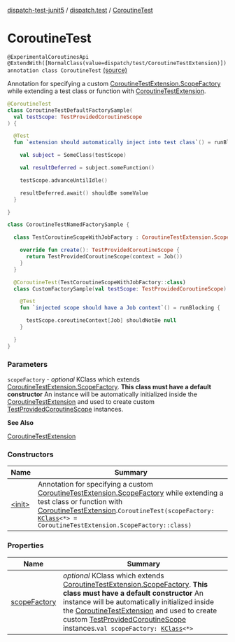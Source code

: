 [dispatch-test-junit5](../../index.md) / [dispatch.test](../index.md) / [CoroutineTest](./index.md)

# CoroutineTest

`@ExperimentalCoroutinesApi @ExtendWith([NormalClass(value=dispatch/test/CoroutineTestExtension)]) annotation class CoroutineTest` [(source)](https://github.com/RBusarow/Dispatch/tree/master/dispatch-test-junit5/src/main/java/dispatch/test/CoroutineTest.kt#L35)

Annotation for specifying a custom [CoroutineTestExtension.ScopeFactory](https://rbusarow.github.io/Dispatch/dispatch-test/dispatch.test/-coroutine-test-extension/-scope-factory/index.md) while
extending a test class or function with [CoroutineTestExtension](https://rbusarow.github.io/Dispatch/dispatch-test/dispatch.test/-coroutine-test-extension/index.md).

``` kotlin
@CoroutineTest
class CoroutineTestDefaultFactorySample(
  val testScope: TestProvidedCoroutineScope
) {

  @Test
  fun `extension should automatically inject into test class`() = runBlocking {

    val subject = SomeClass(testScope)

    val resultDeferred = subject.someFunction()

    testScope.advanceUntilIdle()

    resultDeferred.await() shouldBe someValue
  }

}
```

``` kotlin
class CoroutineTestNamedFactorySample {

  class TestCoroutineScopeWithJobFactory : CoroutineTestExtension.ScopeFactory() {

    override fun create(): TestProvidedCoroutineScope {
      return TestProvidedCoroutineScope(context = Job())
    }
  }

  @CoroutineTest(TestCoroutineScopeWithJobFactory::class)
  class CustomFactorySample(val testScope: TestProvidedCoroutineScope) {

    @Test
    fun `injected scope should have a Job context`() = runBlocking {

      testScope.coroutineContext[Job] shouldNotBe null
    }

  }
}
```

### Parameters

`scopeFactory` - *optional* KClass which extends [CoroutineTestExtension.ScopeFactory](https://rbusarow.github.io/Dispatch/dispatch-test/dispatch.test/-coroutine-test-extension/-scope-factory/index.md).
**This class must have a default constructor**
An instance will be automatically initialized inside the [CoroutineTestExtension](https://rbusarow.github.io/Dispatch/dispatch-test/dispatch.test/-coroutine-test-extension/index.md) and used to create custom [TestProvidedCoroutineScope](https://rbusarow.github.io/Dispatch/dispatch-test/dispatch.test/-test-provided-coroutine-scope/index.md) instances.

**See Also**

[CoroutineTestExtension](https://rbusarow.github.io/Dispatch/dispatch-test/dispatch.test/-coroutine-test-extension/index.md)

### Constructors

| Name | Summary |
|---|---|
| [&lt;init&gt;](-init-.md) | Annotation for specifying a custom [CoroutineTestExtension.ScopeFactory](https://rbusarow.github.io/Dispatch/dispatch-test/dispatch.test/-coroutine-test-extension/-scope-factory/index.md) while extending a test class or function with [CoroutineTestExtension](https://rbusarow.github.io/Dispatch/dispatch-test/dispatch.test/-coroutine-test-extension/index.md).`CoroutineTest(scopeFactory: `[`KClass`](https://kotlinlang.org/api/latest/jvm/stdlib/kotlin.reflect/-k-class/index.html)`<*> = CoroutineTestExtension.ScopeFactory::class)` |

### Properties

| Name | Summary |
|---|---|
| [scopeFactory](scope-factory.md) | *optional* KClass which extends [CoroutineTestExtension.ScopeFactory](https://rbusarow.github.io/Dispatch/dispatch-test/dispatch.test/-coroutine-test-extension/-scope-factory/index.md). **This class must have a default constructor** An instance will be automatically initialized inside the [CoroutineTestExtension](https://rbusarow.github.io/Dispatch/dispatch-test/dispatch.test/-coroutine-test-extension/index.md) and used to create custom [TestProvidedCoroutineScope](https://rbusarow.github.io/Dispatch/dispatch-test/dispatch.test/-test-provided-coroutine-scope/index.md) instances.`val scopeFactory: `[`KClass`](https://kotlinlang.org/api/latest/jvm/stdlib/kotlin.reflect/-k-class/index.html)`<*>` |
